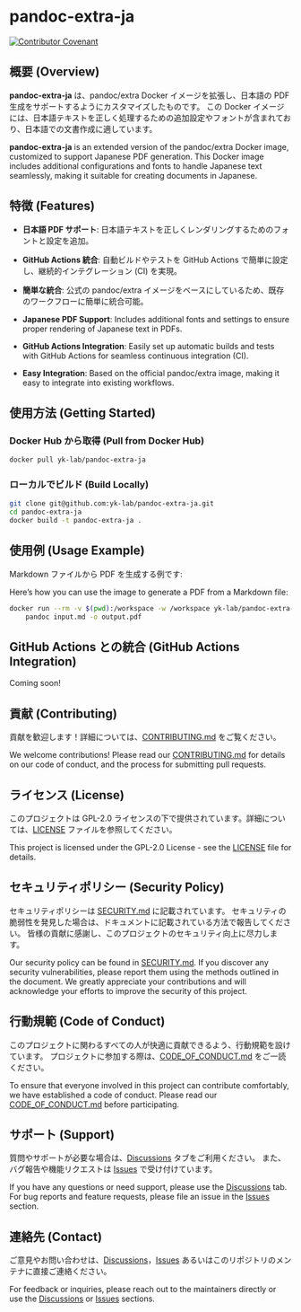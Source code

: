 # pandoc-extra-ja

[![Contributor Covenant](https://img.shields.io/badge/Contributor%20Covenant-2.1-4baaaa.svg)](CODE_OF_CONDUCT.md)

## 概要 (Overview)

**pandoc-extra-ja** は、pandoc/extra Docker イメージを拡張し、日本語の PDF 生成をサポートするようにカスタマイズしたものです。
この Docker イメージには、日本語テキストを正しく処理するための追加設定やフォントが含まれており、日本語での文書作成に適しています。

**pandoc-extra-ja** is an extended version of the pandoc/extra Docker image,
customized to support Japanese PDF generation. This Docker image includes additional configurations
and fonts to handle Japanese text seamlessly, making it suitable for creating documents in Japanese.

## 特徴 (Features)

* **日本語 PDF サポート**: 日本語テキストを正しくレンダリングするためのフォントと設定を追加。
* **GitHub Actions 統合**: 自動ビルドやテストを GitHub Actions で簡単に設定し、継続的インテグレーション (CI) を実現。
* **簡単な統合**: 公式の pandoc/extra イメージをベースにしているため、既存のワークフローに簡単に統合可能。

* **Japanese PDF Support**: Includes additional fonts and settings to ensure proper rendering of Japanese text in PDFs.
* **GitHub Actions Integration**: Easily set up automatic builds and tests with GitHub Actions for seamless continuous integration (CI).
* **Easy Integration**: Based on the official pandoc/extra image, making it easy to integrate into existing workflows.

## 使用方法 (Getting Started)

### Docker Hub から取得 (Pull from Docker Hub)

```bash
docker pull yk-lab/pandoc-extra-ja
```

### ローカルでビルド (Build Locally)

```bash
git clone git@github.com:yk-lab/pandoc-extra-ja.git
cd pandoc-extra-ja
docker build -t pandoc-extra-ja .
```

## 使用例 (Usage Example)

Markdown ファイルから PDF を生成する例です:

Here’s how you can use the image to generate a PDF from a Markdown file:

```bash
docker run --rm -v $(pwd):/workspace -w /workspace yk-lab/pandoc-extra-ja \
    pandoc input.md -o output.pdf
```

## GitHub Actions との統合 (GitHub Actions Integration)

Coming soon!

## 貢献 (Contributing)

貢献を歓迎します！詳細については、[CONTRIBUTING.md](CONTRIBUTING.md) をご覧ください。

We welcome contributions! Please read our [CONTRIBUTING.md](CONTRIBUTING.md) for details on our code of conduct,
and the process for submitting pull requests.

## ライセンス (License)

このプロジェクトは GPL-2.0 ライセンスの下で提供されています。詳細については、[LICENSE](LICENSE) ファイルを参照してください。

This project is licensed under the GPL-2.0 License - see the [LICENSE](LICENSE) file for details.

## セキュリティポリシー (Security Policy)

セキュリティポリシーは [SECURITY.md](SECURITY.md) に記載されています。
セキュリティの脆弱性を発見した場合は、ドキュメントに記載されている方法で報告してください。
皆様の貢献に感謝し、このプロジェクトのセキュリティ向上に尽力します。

Our security policy can be found in [SECURITY.md](SECURITY.md).
If you discover any security vulnerabilities, please report them using the methods outlined in the document.
We greatly appreciate your contributions and will acknowledge your efforts to improve the security of this project.

## 行動規範 (Code of Conduct)

このプロジェクトに関わるすべての人が快適に貢献できるよう、行動規範を設けています。
プロジェクトに参加する際は、[CODE_OF_CONDUCT.md](CODE_OF_CONDUCT.md) をご一読ください。

To ensure that everyone involved in this project can contribute comfortably, we have established a code of conduct.
Please read our [CODE_OF_CONDUCT.md](CODE_OF_CONDUCT.md) before participating.

## サポート (Support)

質問やサポートが必要な場合は、[Discussions][Discussions] タブをご利用ください。
また、バグ報告や機能リクエストは [Issues][Issues] で受け付けています。

If you have any questions or need support, please use the [Discussions][Discussions] tab.
For bug reports and feature requests, please file an issue in the [Issues][Issues] section.

## 連絡先 (Contact)

ご意見やお問い合わせは、[Discussions][Discussions]，[Issues][Issues] あるいはこのリポジトリのメンテナに直接ご連絡ください。

For feedback or inquiries, please reach out to the maintainers directly or use the [Discussions][Discussions] or [Issues][Issues] sections.

[Discussions]: https://github.com/yk-lab/pandoc-extra-ja/discussions
[Issues]: https://github.com/yk-lab/pandoc-extra-ja/issues
